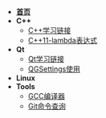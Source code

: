 <!-- _sidebar.md -->

- [**首页**](/README.md)
- **C++**
  - [C++学习链接](C++/C++学习链接.md)
  - [C++11-lambda表达式](C++/C++11-lambda表达式.md)
- **Qt**
  - [Qt学习链接](Qt/Qt学习链接.md)
  - [QGSettings使用](Qt/QGSettings使用.md)
- **Linux**
- **Tools**
  - [GCC编译器](Tools/GCC编译器.md)
  - [Git命令查询](Tools/Git命令查询.md)
